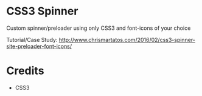 CSS3 Spinner
============

Custom spinner/preloader using only CSS3 and font-icons of your choice

Tutorial/Case Study: http://www.chrismartatos.com/2016/02/css3-spinner-site-preloader-font-icons/

Credits
========

- CSS3